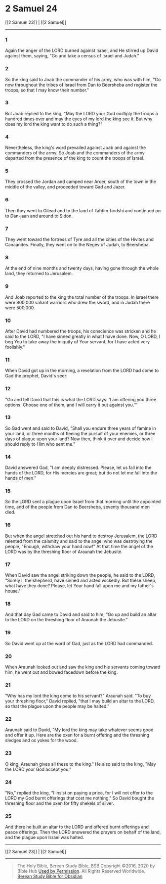 # 2 Samuel 24

[[2 Samuel 23]] | [[2 Samuel]]

---

### 1
Again the anger of the LORD burned against Israel, and He stirred up David against them, saying, "Go and take a census of Israel and Judah."

### 2
So the king said to Joab the commander of his army, who was with him, "Go now throughout the tribes of Israel from Dan to Beersheba and register the troops, so that I may know their number."

### 3
But Joab replied to the king, "May the LORD your God multiply the troops a hundred times over and may the eyes of my lord the king see it. But why does my lord the king want to do such a thing?"

### 4
Nevertheless, the king's word prevailed against Joab and against the commanders of the army. So Joab and the commanders of the army departed from the presence of the king to count the troops of Israel.

### 5
They crossed the Jordan and camped near Aroer, south of the town in the middle of the valley, and proceeded toward Gad and Jazer.

### 6
Then they went to Gilead and to the land of Tahtim-hodshi and continued on to Dan-jaan and around to Sidon.

### 7
They went toward the fortress of Tyre and all the cities of the Hivites and Canaanites. Finally, they went on to the Negev of Judah, to Beersheba.

### 8
At the end of nine months and twenty days, having gone through the whole land, they returned to Jerusalem.

### 9
And Joab reported to the king the total number of the troops. In Israel there were 800,000 valiant warriors who drew the sword, and in Judah there were 500,000.

### 10
After David had numbered the troops, his conscience was stricken and he said to the LORD, "I have sinned greatly in what I have done. Now, O LORD, I beg You to take away the iniquity of Your servant, for I have acted very foolishly."

### 11
When David got up in the morning, a revelation from the LORD had come to Gad the prophet, David's seer:

### 12
"Go and tell David that this is what the LORD says: 'I am offering you three options. Choose one of them, and I will carry it out against you.'"

### 13
So Gad went and said to David, "Shall you endure three years of famine in your land, or three months of fleeing the pursuit of your enemies, or three days of plague upon your land? Now then, think it over and decide how I should reply to Him who sent me."

### 14
David answered Gad, "I am deeply distressed. Please, let us fall into the hands of the LORD, for His mercies are great; but do not let me fall into the hands of men."

### 15
So the LORD sent a plague upon Israel from that morning until the appointed time, and of the people from Dan to Beersheba, seventy thousand men died.

### 16
But when the angel stretched out his hand to destroy Jerusalem, the LORD relented from the calamity and said to the angel who was destroying the people, "Enough, withdraw your hand now!" At that time the angel of the LORD was by the threshing floor of Araunah the Jebusite.

### 17
When David saw the angel striking down the people, he said to the LORD, "Surely I, the shepherd, have sinned and acted wickedly. But these sheep, what have they done? Please, let Your hand fall upon me and my father's house."

### 18
And that day Gad came to David and said to him, "Go up and build an altar to the LORD on the threshing floor of Araunah the Jebusite."

### 19
So David went up at the word of Gad, just as the LORD had commanded.

### 20
When Araunah looked out and saw the king and his servants coming toward him, he went out and bowed facedown before the king.

### 21
"Why has my lord the king come to his servant?" Araunah said. "To buy your threshing floor," David replied, "that I may build an altar to the LORD, so that the plague upon the people may be halted."

### 22
Araunah said to David, "My lord the king may take whatever seems good and offer it up. Here are the oxen for a burnt offering and the threshing sledges and ox yokes for the wood.

### 23
O king, Araunah gives all these to the king." He also said to the king, "May the LORD your God accept you."

### 24
"No," replied the king, "I insist on paying a price, for I will not offer to the LORD my God burnt offerings that cost me nothing." So David bought the threshing floor and the oxen for fifty shekels of silver.

### 25
And there he built an altar to the LORD and offered burnt offerings and peace offerings. Then the LORD answered the prayers on behalf of the land, and the plague upon Israel was halted.

---

[[2 Samuel 23]] | [[2 Samuel]]

---

> The Holy Bible, Berean Study Bible, BSB
> Copyright &copy;2016, 2020 by Bible Hub
> [Used by Permission](https://berean.bible/terms.htm). All Rights Reserved Worldwide.
> [Berean Study Bible for Obsidian](https://github.com/gapmiss/berean-study-bible-for-obsidian)</small>

